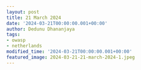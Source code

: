 ```yaml
---
layout: post
title: 21 March 2024
date: '2024-03-21T00:00:00.001+00:00'
author: Dedunu Dhananjaya
tags:
- owasp
- netherlands
modified_time: '2024-03-21T00:00:00.001+00:00'
featured_image: 2024-03-21-21-march-2024-1.jpeg
---
```


